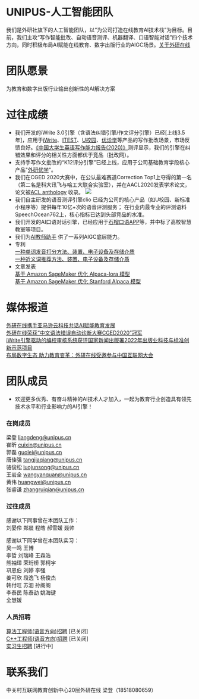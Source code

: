 
# UNIPUS-人工智能团队
   我们是外研社旗下的人工智能团队，以“为公司打造在线教育AI技术栈”为目标。目前，我们主攻“写作智能批改、自动语音测评、机器翻译、口语智能对话”四个技术方向，同时积极布局AI赋能在线教育、数字出版行业的AIGC场景。[关于外研在线](https://book.yunzhan365.com/jivf/fpgo/mobile/index.html)

# 团队愿景
   为教育和数字出版行业输出创新性的AI解决方案
       
# 过往成绩 
-   我们开发的iWrite 3.0引擎（含语法纠错引擎/作文评分引擎）已经[上线3.5年]，应用于[iWrite](http://iwrite.unipus.cn/)、[ITEST](https://itestcloud.unipus.cn/)、[U校园](https://u.unipus.cn/index.html/)、[优诊学](https://unilearn.fltrp.com/)等产品的写作批改场景，市场反馈良好。[《中国大学生英语写作能力报告(2020)》](https://www.sohu.com/a/409383457_507486)测评显示，我们的引擎在纠错效果和评分的相关性方面都优于竞品（批改网）。  
-   支持手写作文批改的“K12评分引擎”已经上线，应用于公司基础教育学段核心产品"[外研优学](http://ai.fltrp.com/tingshuo-service/)"。 
-   我们在CGED 2020大赛中，在公认最难赛道Correction Top1上夺得的第一名（第二名是科大讯飞与哈工大联合实验室），并在AACL2020发表学术论文，论文被[ACL anthology](https://www.aclweb.org/anthology/2020.nlptea-1.8/) 收录。
![](https://unipus-ai.github.io/CGED_correction_top1.jpg)
-   我们自主研发的语音测评引擎clio 已经为公司的核心产品（如U校园、新标准小程序等）提供每年10亿+次的语音评测服务； 在行业内最专业的评测语料SpeechOcean762上，核心指标已达到头部竞品的水准。
-   我们开发的AI口语对话引擎，已经应用于[石榴口语APP](https://aioral.unipus.cn/)等，并中标了高校智慧教室等项目。
-   我们为[AI教师助手](https://aigc.unipus.cn/) 供了一系列AIGC底层能力。
-   专利   
    [一种单词发音打分方法、装置、电子设备及存储介质](https://www.qcc.com/zhuanliDetail/8142b88d3c1d743f9d1cf945a0165039.html)   
    [一种近义词推荐方法、装置、电子设备及存储介质](https://www.qcc.com/zhuanliDetail/9e1285c892b0b3a32faa557b00dba2fc.html)   
-   文章发表     
  [基于 Amazon SageMaker 优化 Alpaca-lora 模型](https://aws.amazon.com/cn/blogs/china/optimizing-the-alpaca-lora-model-based-on-amazon-sagemaker/)   
  [基于 Amazon SageMaker 优化 Stanford Alpaca 模型](https://aws.amazon.com/cn/blogs/china/optimizing-the-stanford-alpaca-model-based-on-amazon-sagemaker/)      

# 媒体报道
[外研在线携手亚马逊云科技共话AI赋能教育发展](https://www.sohu.com/a/458688918_100292708)  
[外研在线荣获“中文语法错误自动诊断大赛CGED2020”冠军](https://www.fltrp.com/c/2020-12-07/499693.shtml)  
[iWrite引擎驱动的编校审核系统获评国家新闻出版署2022年出版业科技与标准创新示范项目](https://mp.weixin.qq.com/s/apyrKAzE3040nzcoQzafag)    
[布局数字生态 助力教育变革：外研在线受邀参与中国互联网大会](https://fltrp.com/c/2023-07-19/519840.shtml)    

# 团队成员  
-   欢迎更多优秀、有奋斗精神的AI技术人才加入，一起为教育行业创造具有领先技术水平和行业影响力的AI引擎！  
         
###  在岗成员
梁登    liangdeng@unipus.cn   
崔昕   cuixin@unipus.cn   
郭磊   guolei@unipus.cn   
唐佳强   tangjiaqiang@unipus.cn    
骆俊松    luojunsong@unipus.cn     
王岩全    wangyanquan@unipus.cn      
黄伟    huangwei@unipus.cn     
张睿谦   zhangruiqian@unipus.cn    

###  过往成员
感谢以下同事曾在本团队工作：   
刘晏伶  郑晨   程皓   郝雪媛  聂帅
 
感谢以下同学曾在本团队实习：    
吴一鸣    王博         
李哲      刘瑞峰    王森浩  
熊袖璋   荣珩桥    郭柯宇  
巩恩伯   刘婷      李强     
姜可欣   段逸飞    杨俊杰    
韩付旺   苏沺     孙阁阁  
李泰民     陈泰劼   姚海键     
全慧媛    

### 人员招聘
[算法工程师(语音方向)招聘](https://www.lagou.com/jobs/8028971.html)  [已关闭]     
[C++工程师(语音方向)招聘](https://www.lagou.com/jobs/8028985.html)   [已关闭]   
[实习生招聘](https://www.nowcoder.com/jobs/detail/62012?jobId=62012&channel=npJobTab)     [进行中]  

# 联系我们
中关村互联网教育创新中心20层外研在线    梁登（18518080659）  


